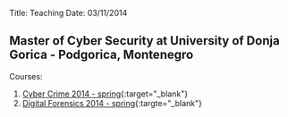 Title: Teaching
Date: 03/11/2014

## Master of Cyber Security at University of Donja Gorica - Podgorica, Montenegro

Courses:

1. [Cyber Crime 2014 - spring](https://drive.google.com/file/d/0B1472nuKPMN5TDVKSENETkFkQ2M/view?usp=sharing){:target="_blank"}
2. [Digital Forensics 2014 - spring](https://drive.google.com/file/d/0B1472nuKPMN5Q2NkbEM0Q2RoUFU/view?usp=sharing){:targte="_blank"}
